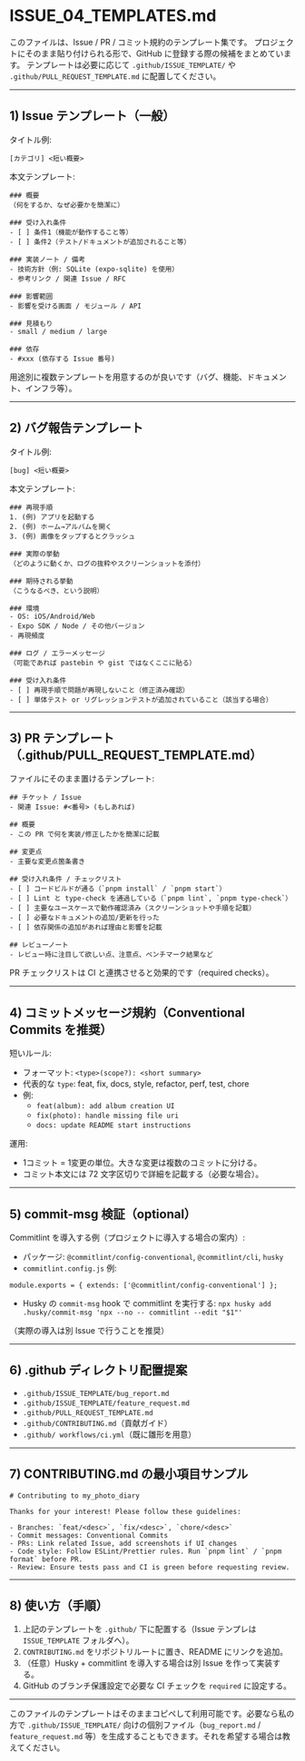# ISSUE_04_TEMPLATES.md
このファイルは、Issue / PR / コミット規約のテンプレート集です。
プロジェクトにそのまま貼り付けられる形で、GitHub に登録する際の候補をまとめています。
テンプレートは必要に応じて `.github/ISSUE_TEMPLATE/` や `.github/PULL_REQUEST_TEMPLATE.md` に配置してください。

---

## 1) Issue テンプレート（一般）
タイトル例:
```
[カテゴリ] <短い概要>
```

本文テンプレート:
```
### 概要
（何をするか、なぜ必要かを簡潔に）

### 受け入れ条件
- [ ] 条件1（機能が動作すること等）
- [ ] 条件2（テスト/ドキュメントが追加されること等）

### 実装ノート / 備考
- 技術方針（例: SQLite (expo-sqlite) を使用）
- 参考リンク / 関連 Issue / RFC

### 影響範囲
- 影響を受ける画面 / モジュール / API

### 見積もり
- small / medium / large

### 依存
- #xxx (依存する Issue 番号)
```

用途別に複数テンプレートを用意するのが良いです（バグ、機能、ドキュメント、インフラ等）。

---

## 2) バグ報告テンプレート
タイトル例:
```
[bug] <短い概要>
```

本文テンプレート:
```
### 再現手順
1. (例) アプリを起動する
2. (例) ホーム→アルバムを開く
3. (例) 画像をタップするとクラッシュ

### 実際の挙動
（どのように動くか、ログの抜粋やスクリーンショットを添付）

### 期待される挙動
（こうなるべき、という説明）

### 環境
- OS: iOS/Android/Web
- Expo SDK / Node / その他バージョン
- 再現頻度

### ログ / エラーメッセージ
（可能であれば pastebin や gist ではなくここに貼る）

### 受け入れ条件
- [ ] 再現手順で問題が再現しないこと（修正済み確認）
- [ ] 単体テスト or リグレッションテストが追加されていること（該当する場合）
```

---

## 3) PR テンプレート（.github/PULL_REQUEST_TEMPLATE.md）
ファイルにそのまま置けるテンプレート:
```
## チケット / Issue
- 関連 Issue: #<番号> (もしあれば)

## 概要
- この PR で何を実装/修正したかを簡潔に記載

## 変更点
- 主要な変更点箇条書き

## 受け入れ条件 / チェックリスト
- [ ] コードビルドが通る（`pnpm install` / `pnpm start`）
- [ ] Lint と type-check を通過している（`pnpm lint`, `pnpm type-check`）
- [ ] 主要なユースケースで動作確認済み（スクリーンショットや手順を記載）
- [ ] 必要なドキュメントの追加/更新を行った
- [ ] 依存関係の追加があれば理由と影響を記載

## レビューノート
- レビュー時に注目して欲しい点、注意点、ベンチマーク結果など
```

PR チェックリストは CI と連携させると効果的です（required checks）。

---

## 4) コミットメッセージ規約（Conventional Commits を推奨）
短いルール:
- フォーマット: `<type>(scope?): <short summary>`
- 代表的な `type`: feat, fix, docs, style, refactor, perf, test, chore
- 例:
  - `feat(album): add album creation UI`
  - `fix(photo): handle missing file uri`
  - `docs: update README start instructions`

運用:
- 1コミット = 1変更の単位。大きな変更は複数のコミットに分ける。
- コミット本文には 72 文字区切りで詳細を記載する（必要な場合）。

---

## 5) commit-msg 検証（optional）
Commitlint を導入する例（プロジェクトに導入する場合の案内）:
- パッケージ: `@commitlint/config-conventional`, `@commitlint/cli`, `husky`
- `commitlint.config.js` 例:
```
module.exports = { extends: ['@commitlint/config-conventional'] };
```
- Husky の `commit-msg` hook で commitlint を実行する: `npx husky add .husky/commit-msg 'npx --no -- commitlint --edit "$1"'`

（実際の導入は別 Issue で行うことを推奨）

---

## 6) .github ディレクトリ配置提案
- `.github/ISSUE_TEMPLATE/bug_report.md`
- `.github/ISSUE_TEMPLATE/feature_request.md`
- `.github/PULL_REQUEST_TEMPLATE.md`
- `.github/CONTRIBUTING.md`（貢献ガイド）
- `.github/ workflows/ci.yml`（既に雛形を用意）

---

## 7) CONTRIBUTING.md の最小項目サンプル
```
# Contributing to my_photo_diary

Thanks for your interest! Please follow these guidelines:

- Branches: `feat/<desc>`, `fix/<desc>`, `chore/<desc>`
- Commit messages: Conventional Commits
- PRs: Link related Issue, add screenshots if UI changes
- Code style: Follow ESLint/Prettier rules. Run `pnpm lint` / `pnpm format` before PR.
- Review: Ensure tests pass and CI is green before requesting review.
```

---

## 8) 使い方（手順）
1. 上記のテンプレートを `.github/` 下に配置する（Issue テンプレは `ISSUE_TEMPLATE` フォルダへ）。
2. `CONTRIBUTING.md` をリポジトリルートに置き、README にリンクを追加。
3. （任意）Husky + commitlint を導入する場合は別 Issue を作って実装する。
4. GitHub のブランチ保護設定で必要な CI チェックを `required` に設定する。

---

このファイルのテンプレートはそのままコピペして利用可能です。必要なら私の方で `.github/ISSUE_TEMPLATE/` 向けの個別ファイル（`bug_report.md` / `feature_request.md` 等）を生成することもできます。それを希望する場合は教えてください。
